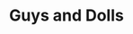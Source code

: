 ---
title: Guys and Dolls
year: 2007
opening_date: 2007-06-08
closing_date: 2007-06-23
layout: productions
image:
image_caption:
image_credit:
playbill: 
category: musicals
details:
  Theatre: Theatre Jacksonville
  Venue: Little Theatre
cast:
  Sarah Brown: Jennifer Thomas Medure
  Sky Masterson: Storm Browne
  Miss Adelaide: Laura Crolla
  Nathan Detroit: Daniel Owen Dungan
  Nicely-Nicely Johnson: David Jon Davis
  Benny Southstreet: Kevin Jaeger
  Harry the Horse: Ruthven 'Rev' Darragh
  Big Julie/Newsstand Man: Jeremie Cook
  Arvide Abernathy/Tourist: Karl Rogers
  General Matilda B. Cartwright/Fruit Vendor: Selna Mendez
  Agatha/Tourist: Sara Green
  Calvin/"Blind Beggar"/Gambler: Neal Thorburn
  Lt. Brannigan: Mark S. Wright
  Mimi: Moriah Diers
  Allison/Wealthy Woman/Cuban Dancer: Cecilia Miyares
  Ferguson/Wealthy Woman/Havana Reveler: Tess Granfield
  Vernon/Havana Reveler: Colleen Doherty
  Society Max/Pickpocket/Cuban Dancer: Nick Sacks
  Liver Lips Louie/Shoe Shine Boy/Waiter: Chris Valade
  Rusty Charlie/Havana Reveler: Tyler Ross
crew:
  Director: Caryl Butterley
  Musical Director: Dale Choate
  Choreographer: Holly Deckerhoff Manuel
  Technical Director: Jefferey L. Wagoner
  Scenic Design: Kelly J. Wagoner
  Lighting Design: Jefferey L. Wagoner
  Costume Design: Joy Smith
  Hair and Make-up Design: Tracy Olin
  Rehearsal Pianist: Stephen Fennell
  Stage Manager: Kristina Elliot
  Assistant Stage Manager: Sarah Giles
  Sound Design: 
    - Jefferey L. Wagoner
    - Caryl Butterley
  Properties: Jennifer Elliot
  Assistant Technical Director: Daniel Owen Dungan
  Poster Design: Caryl Butterley
  Light Board Operation: Gloria Pepe
  Sound Board Operator: Kristina Elliot
  Dresser: 
    - Devon Anthony
    - Kelsey Tippins
  Rail Crew: 
    - Nadeem El-Kouri
    - Greg Odenwald
    - Sam Thomas
  Set Construction: 
    - James Bennett
    - Kristina Elliot
    - Sam Fisher
    - Shannon Jones
    - Greg Odenwald
    - Gloria Pepe
    - Nick Sacks
    - Shirley Sacks
    - Mark Stater
    - Chris Valade
  Follow Spot Operator: 
    - Michael Haduk
    - Janna Pettegrew
orchestra:
  Piano: Stephen Fennell
  Woodwinds: Mara Rys
  Brass: Edward Letendre
  Bass: Kevin Paysinger
  Percussion: Sione Tamaseu
external_links:
---